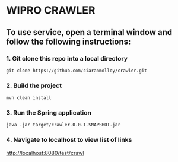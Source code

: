 # WIPRO CRAWLER

## To use service, open a terminal window and follow the following instructions:

### 1. Git clone this repo into a local directory
```
git clone https://github.com/ciaranmolloy/crawler.git
```

### 2. Build the project
```
mvn clean install
```

### 3. Run the Spring application
```
java -jar target/crawler-0.0.1-SNAPSHOT.jar
```

### 4. Navigate to localhost to view  list of links

[http://localhost:8080/test/crawl](http://localhost:8080/test/crawl)
